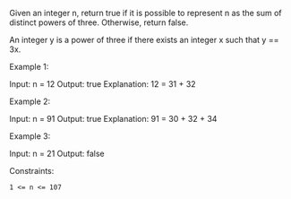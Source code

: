 Given an integer n, return true if it is possible to represent n as the sum of distinct powers of three. Otherwise, return false.

An integer y is a power of three if there exists an integer x such that y == 3x.

 

Example 1:

Input: n = 12
Output: true
Explanation: 12 = 31 + 32

Example 2:

Input: n = 91
Output: true
Explanation: 91 = 30 + 32 + 34

Example 3:

Input: n = 21
Output: false

 

Constraints:

    1 <= n <= 107

